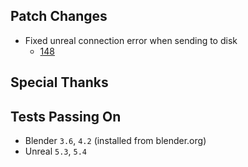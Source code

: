 ## Patch Changes
* Fixed unreal connection error when sending to disk
  * [148](https://github.com/poly-hammer/BlenderTools/pull/148)

## Special Thanks

## Tests Passing On
* Blender `3.6`, `4.2` (installed from blender.org)
* Unreal `5.3`, `5.4`
